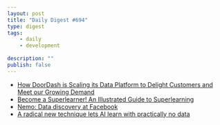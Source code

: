 ```yaml
---
layout: post
title: "Daily Digest #694"
type: digest
tags: 
    - daily
    - development
    
description: ""
publish: false
---
```


- [How DoorDash is Scaling its Data Platform to Delight Customers and Meet our Growing Demand](https://doordash.engineering/2020/09/25/how-doordash-is-scaling-its-data-platform/)
- [Become a Superlearner! An Illustrated Guide to Superlearning](https://www.khstats.com/blog/sl/superlearning/)
- [Nemo: Data discovery at Facebook](https://engineering.fb.com/2020/10/09/data-infrastructure/nemo/)
- [A radical new technique lets AI learn with practically no data](https://www.technologyreview.com/2020/10/16/1010566/ai-machine-learning-with-tiny-data)
